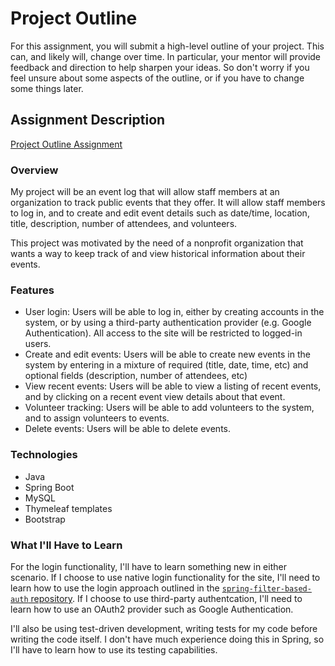 # Project Outline

For this assignment, you will submit a high-level outline of your project. This can, and likely will, change over time. In particular, your mentor will provide feedback and direction to help sharpen your ideas. So don't worry if you feel unsure about some aspects of the outline, or if you have to change some things later.

## Assignment Description

[Project Outline Assignment](https://education.launchcode.org/liftoff/assignments/project-outline/)

### Overview

My project will be an event log that will allow staff members at an organization to track public events that they offer. It will allow staff members to log in, and to create and edit event details such as date/time, location, title, description, number of attendees, and volunteers.

This project was motivated by the need of a nonprofit organization that wants a way to keep track of and view historical information about their events.

### Features

- User login: Users will be able to log in, either by creating accounts in the system, or by using a third-party authentication provider (e.g. Google Authentication). All access to the site will be restricted to logged-in users.
- Create and edit events: Users will be able to create new events in the system by entering in a mixture of required (title, date, time, etc) and optional fields (description, number of attendees, etc)
- View recent events: Users will be able to view a listing of recent events, and by clicking on a recent event view details about that event.
- Volunteer tracking: Users will be able to add volunteers to the system, and to assign volunteers to events.
- Delete events: Users will be able to delete events.

### Technologies

- Java
- Spring Boot
- MySQL
- Thymeleaf templates
- Bootstrap

### What I'll Have to Learn

For the login functionality, I'll have to learn something new in either scenario. If I choose to use native login functionality for the site, I'll need to learn how to use the login approach outlined in the [`spring-filter-based-auth` repository](https://github.com/LaunchCodeEducation/spring-filter-based-auth). If I choose to use third-party authentcation, I'll need to learn how to use an OAuth2 provider such as Google Authentication.

I'll also be using test-driven development, writing tests for my code before writing the code itself. I don't have much experience doing this in Spring, so I'll have to learn how to use its testing capabilities.